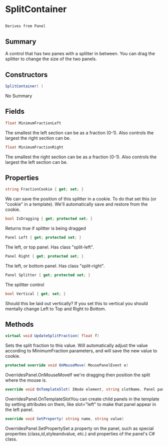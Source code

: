# SplitContainer

## 
```c#
Derives from Panel
```

## Summary

A control that has two panes with a splitter in between. You can drag the splitter to change the size of the two panels.
## Constructors

```c#
SplitContainer( ) 
```
No Summary
## Fields

```c#
float MinimumFractionLeft
```
The smallest the left section can be as a fraction (0-1). Also controls the largest the right section can be.
```c#
float MinimumFractionRight
```
The smallest the right section can be as a fraction (0-1). Also controls the largest the left section can be.
## Properties

```c#
string FractionCookie { get; set; } 
```
We can save the position of this splitter in a cookie. To do that set this
(or "cookie" in a template). We'll automatically save and restore from the cookie.
```c#
bool IsDragging { get; protected set; } 
```
Returns true if splitter is being dragged
```c#
Panel Left { get; protected set; } 
```
The left, or top panel. Has class "split-left".
```c#
Panel Right { get; protected set; } 
```
The left, or bottom panel. Has class "split-right".
```c#
Panel Splitter { get; protected set; } 
```
The splitter control
```c#
bool Vertical { get; set; } 
```
Should this be laid out vertically? If you set this to vertical you should
mentally change Left to Top and Right to Bottom.
## Methods

```c#
virtual void UpdateSplitFraction( float f) 
```
Sets the split fraction to this value. Will automatically adjust the value
according to MinimumFraction parameters, and will save the new value to cookie.
```c#
protected override void OnMouseMove( MousePanelEvent e) 
```
OverridesPanel.OnMouseMoveIf we're dragging then position the split where the mouse is.
```c#
override void OnTemplateSlot( INode element, string slotName, Panel panel) 
```
OverridesPanel.OnTemplateSlotYou can create child panels in the template by setting attributes
on them, like slot="left" to make that panel appear in the left panel.
```c#
override void SetProperty( string name, string value) 
```
OverridesPanel.SetPropertySet a property on the panel, such as special properties (class,id,styleandvalue, etc.) and properties of the panel's C# class.
